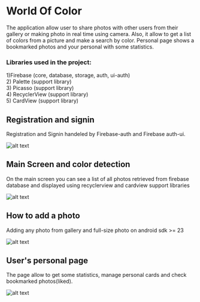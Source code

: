 # World Of Color

The application allow user to share photos with other users from their gallery or making photo in real time using camera. Also, it allow to get a list of colors from a picture and make a search by color. Personal page shows a bookmarked photos and your personal with some statistics.

### Libraries used in the project:
1)Firebase (core, database, storage, auth, ui-auth) </br>
2) Palette (support library) </br>
3) Picasso (support library) </br>
4) RecyclerView (support library) </br>
5) CardView (support library) </br>

## Registration and signin
Registration and Signin handeled by Firebase-auth and Firebase auth-ui.

![alt text](https://github.com/edgarzapeka/COMP-3617/blob/master/githubPhotos/world_of_color/reg_and_signin.gif)

## Main Screen and color detection
On the main screen you can see a list of all photos retrieved from firebase database and displayed using recyclerview and cardview support libraries

![alt text](https://github.com/edgarzapeka/COMP-3617/blob/master/githubPhotos/world_of_color/main_screen_and_color.gif)

## How to add a photo
Adding any photo from gallery and full-size photo on android sdk >= 23

![alt text](https://github.com/edgarzapeka/COMP-3617/blob/master/githubPhotos/world_of_color/add_photo.gif)

## User's personal page
The page allow to get some statistics, manage personal cards and check bookmarked photos(liked).

![alt text](https://github.com/edgarzapeka/COMP-3617/blob/master/githubPhotos/world_of_color/user_page.gif)
